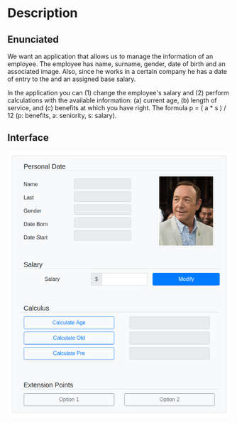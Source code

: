 # Description

## Enunciated

We want an application that allows us to manage the information of an employee.
The employee has name, surname, gender, date of birth and an associated image.
Also, since he works in a certain company he has a date of entry to the
and an assigned base salary.

In the application you can (1) change the employee's salary and (2) perform
calculations with the available information:
(a) current age, (b) length of service, and (c) benefits at which you have
right.
The formula p = ( a * s ) / 12
(p: benefits, a: seniority, s: salary).

## Interface

<p align="center">
    <img src="docs/Interface.png" alt="Interface"/>
</p>